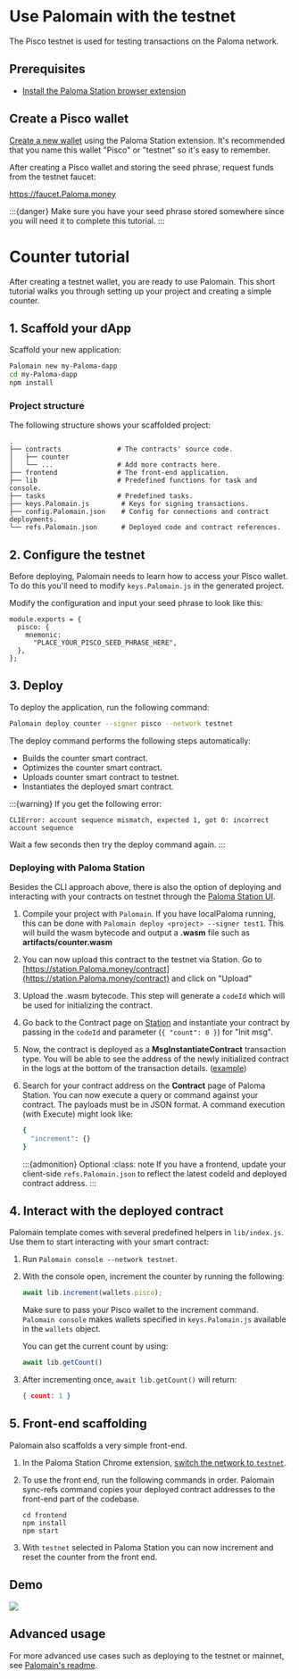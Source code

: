 # Use Palomain with the testnet

The Pisco testnet is used for testing transactions on the Paloma network.

## Prerequisites

- [Install the Paloma Station browser extension](../../../learn/Paloma-station/download/Paloma-station-extension.md)

## Create a Pisco wallet

[Create a new wallet](../../../learn/Paloma-station/download/Paloma-station-extension.md#create-a-wallet) using the Paloma Station extension. It's recommended that you name this wallet "Pisco" or "testnet" so it's easy to remember.

After creating a Pisco wallet and storing the seed phrase, request funds from the testnet faucet:

https://faucet.Paloma.money

:::{danger}
Make sure you have your seed phrase stored somewhere since you will need it to complete this tutorial.
:::

# Counter tutorial

After creating a testnet wallet, you are ready to use Palomain. This short tutorial walks you through setting up your project and creating a simple counter.

## 1. Scaffold your dApp

Scaffold your new application:

```sh
Palomain new my-Paloma-dapp
cd my-Paloma-dapp
npm install
```

### Project structure

The following structure shows your scaffolded project:

```
.
├── contracts              # The contracts' source code.
│   ├── counter
│   └── ...                # Add more contracts here.
├── frontend               # The front-end application.
├── lib                    # Predefined functions for task and console.
├── tasks                  # Predefined tasks.
├── keys.Palomain.js        # Keys for signing transactions.
├── config.Palomain.json    # Config for connections and contract deployments.
└── refs.Palomain.json      # Deployed code and contract references.
```

## 2. Configure the testnet

Before deploying, Palomain needs to learn how to access your Pisco wallet. To do this you'll need to modify `keys.Palomain.js` in the generated project.

Modify the configuration and input your seed phrase to look like this:

```
module.exports = {
  pisco: {
    mnemonic:
      "PLACE_YOUR_PISCO_SEED_PHRASE_HERE",
  },
};
```

## 3. Deploy

To deploy the application, run the following command:

```sh
Palomain deploy counter --signer pisco --network testnet
```

The deploy command performs the following steps automatically:

- Builds the counter smart contract.
- Optimizes the counter smart contract.
- Uploads counter smart contract to testnet.
- Instantiates the deployed smart contract.

:::{warning}
If you get the following error:

```
CLIError: account sequence mismatch, expected 1, got 0: incorrect account sequence
```

Wait a few seconds then try the deploy command again.
:::

### Deploying with Paloma Station

Besides the CLI approach above, there is also the option of deploying and interacting with your contracts on testnet through the [Paloma Station UI](https://station.Paloma.money/).

1. Compile your project with `Palomain`. If you have localPaloma running, this can be done with `Palomain deploy <project> --signer test1`. This will build the wasm bytecode and output a **.wasm** file such as **artifacts/counter.wasm**

2. You can now upload this contract to the testnet via Station. Go to [https://station.Paloma.money/contract](https://station.Paloma.money/contract) and click on "Upload"

3. Upload the .wasm bytecode. This step will generate a `codeId` which will be used for initializing the contract.

4. Go back to the Contract page on [Station](https://station.Paloma.money/contract) and instantiate your contract by passing in the `codeId` and parameter (`{ "count": 0 }`) for "Init msg".

5. Now, the contract is deployed as a **MsgInstantiateContract** transaction type. You will be able to see the address of the newly initialized contract in the logs at the bottom of the transaction details. ([example](https://finder.Paloma.money/testnet/tx/FF669A3E0CECDC6278A0E390FAF93E9531F43599B77A45BD18ECC6023E15ACB3))

6. Search for your contract address on the **Contract** page of Paloma Station. You can now execute a query or command against your contract. The payloads must be in JSON format. A command execution (with Execute) might look like:

   ```sh
   {
     "increment": {}
   }
   ```

   :::{admonition} Optional
   :class: note
   If you have a frontend, update your client-side `refs.Palomain.json` to reflect the latest codeId and deployed contract address.
   :::

## 4. Interact with the deployed contract

Palomain template comes with several predefined helpers in `lib/index.js`. Use them to start interacting with your smart contract:

1. Run `Palomain console --network testnet`.

2. With the console open, increment the counter by running the following:

   ```JavaScript
   await lib.increment(wallets.pisco);
   ```

   Make sure to pass your Pisco wallet to the increment command. `Palomain console` makes wallets specified in `keys.Palomain.js` available in the `wallets` object.

   You can get the current count by using:

   ```JavaScript
   await lib.getCount()
   ```

3. After incrementing once, `await lib.getCount()` will return:

   ```JSON
   { count: 1 }
   ```

## 5. Front-end scaffolding

Palomain also scaffolds a very simple front-end.

1. In the Paloma Station Chrome extension, [switch the network to `testnet`](../../../learn/Paloma-station/testnet.md).

2. To use the front end, run the following commands in order. Palomain sync-refs command copies your deployed contract addresses to the front-end part of the codebase.

   ```
   cd frontend
   npm install
   npm start
   ```

3. With `testnet` selected in Paloma Station you can now increment and reset the counter from the front end.

## Demo

![](/img/tut_counter.gif)

## Advanced usage

For more advanced use cases such as deploying to the testnet or mainnet, see [Palomain's readme](https://github.com/Paloma-money/Palomain#readme).
